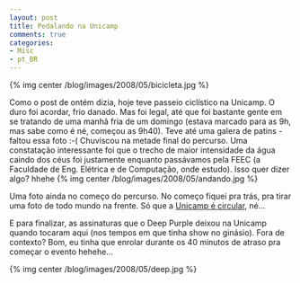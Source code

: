 ```yaml
---
layout: post
title: Pedalando na Unicamp
comments: true
categories:
- Misc
- pt_BR
---
```

{% img center /blog/images/2008/05/bicicleta.jpg %}

Como o post de ontém dizia, hoje teve passeio ciclístico na Unicamp. O duro foi acordar, frio danado. Mas foi legal, até que foi bastante gente em se tratando de uma manhã fria de um domingo (estava marcado para as 9h, mas sabe como é né, começou as 9h40). Teve até uma galera de patins - faltou essa foto :-(
Chuviscou na metade final do percurso. Uma constatação interessante foi que o trecho de maior intensidade da água caindo dos céus foi justamente enquanto passávamos pela FEEC (a Faculdade de Eng. Elétrica e de Computação, onde estudo). Isso quer dizer algo? hhehe
{% img center /blog/images/2008/05/andando.jpg %}

Uma foto ainda no começo do percurso. No começo fiquei pra trás, pra tirar uma foto de todo mundo na frente. Só que a [Unicamp é circular](http://www.dga.unicamp.br/Html/Mapa.htm), né...

E para finalizar, as assinaturas que o Deep Purple deixou na Unicamp quando tocaram aqui (nos tempos em que tinha show no ginásio). Fora de contexto? Bom, eu tinha que enrolar durante os 40 minutos de atraso pra começar o evento hehehe...

{% img center /blog/images/2008/05/deep.jpg %}
